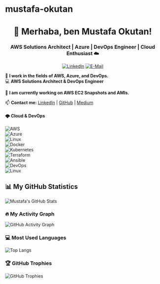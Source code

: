 # mustafa-okutan

<h1 align="center">👋 Merhaba, ben Mustafa Okutan!</h1>  
<h3 align="center">AWS Solutions Architect | Azure | DevOps Engineer | Cloud Enthusiast ☁️</h3>  

<p align="center">
  <a href="https://www.linkedin.com/in/mustafa-okutan-dr/"><img src="https://img.shields.io/badge/LinkedIn-%230077B5?style=for-the-badge&logo=linkedin&logoColor=white" alt="LinkedIn"></a>
  <a href="mailto:mokutan@gmail.com"><img src="https://img.shields.io/badge/Email-%23D14836?style=for-the-badge&logo=gmail&logoColor=white" alt="E-Mail"></a>
</p>


🚀 **I work in the fields of AWS, Azure, and DevOps.**  
💻 **AWS Solutions Architect & DevOps Engineer**


🌱 **I am currently working on AWS EC2 Snapshots and AMIs.**  

📫 **Contact me:** [LinkedIn](https://www.linkedin.com/in/mustafaokutan-dr/) | [GitHub](https://github.com/angvan53) | [Medium](https://medium.com/@mustafaokutan)  


#### **🌩️ Cloud & DevOps**  
![AWS](https://img.shields.io/badge/AWS-%23FF9900?style=for-the-badge&logo=amazon-aws&logoColor=white)  
![Azure](https://img.shields.io/badge/Azure-%230072C6?style=for-the-badge&logo=microsoftazure&logoColor=white)  
![Linux](https://img.shields.io/badge/Linux-FCC624?style=for-the-badge&logo=linux&logoColor=black)  
![Docker](https://img.shields.io/badge/Docker-%230db7ed?style=for-the-badge&logo=docker&logoColor=white)  
![Kubernetes](https://img.shields.io/badge/Kubernetes-%23326CE5?style=for-the-badge&logo=kubernetes&logoColor=white)  
![Terraform](https://img.shields.io/badge/Terraform-623CE4?style=for-the-badge&logo=terraform&logoColor=white)  
![Ansible](https://img.shields.io/badge/Ansible-%23EE0000?style=for-the-badge&logo=ansible&logoColor=white)  
![DevOps](https://img.shields.io/badge/DevOps-%230077B5.svg?style=for-the-badge&logo=devops&logoColor=white)  
![Linux](https://img.shields.io/badge/Linux-FCC624?style=for-the-badge&logo=linux&logoColor=black)

## 📊 My GitHub Statistics

![Mustafa's GitHub Stats](https://github.com/angvan53)

### 🔥 My Activity Graph

![GitHub Activity Graph](https://github-readme-activity-graph.vercel.app/graph?username=mustafaokutan&theme=radical)

### 💻 Most Used Languages  

![Top Langs](https://github-readme-stats.vercel.app/api/top-langs/?username=mustafaokutan&layout=compact&theme=radical)


### 🏆 GitHub Trophies  
![GitHub Trophies](https://github-profile-trophy.vercel.app/?username=mustafaokutan&theme=radical&no-frame=true&no-bg=true&margin-w=4)
